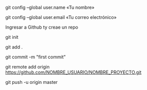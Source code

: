 
git config –global user.name «Tu nombre»

git config –global user.email «Tu correo electrónico»

Ingresar a Github ty creae un repo

git init

git add .

git commit -m "first commit"

git remote add origin https://github.com/NOMBRE_USUARIO/NOMBRE_PROYECTO.git

git push -u origin master
